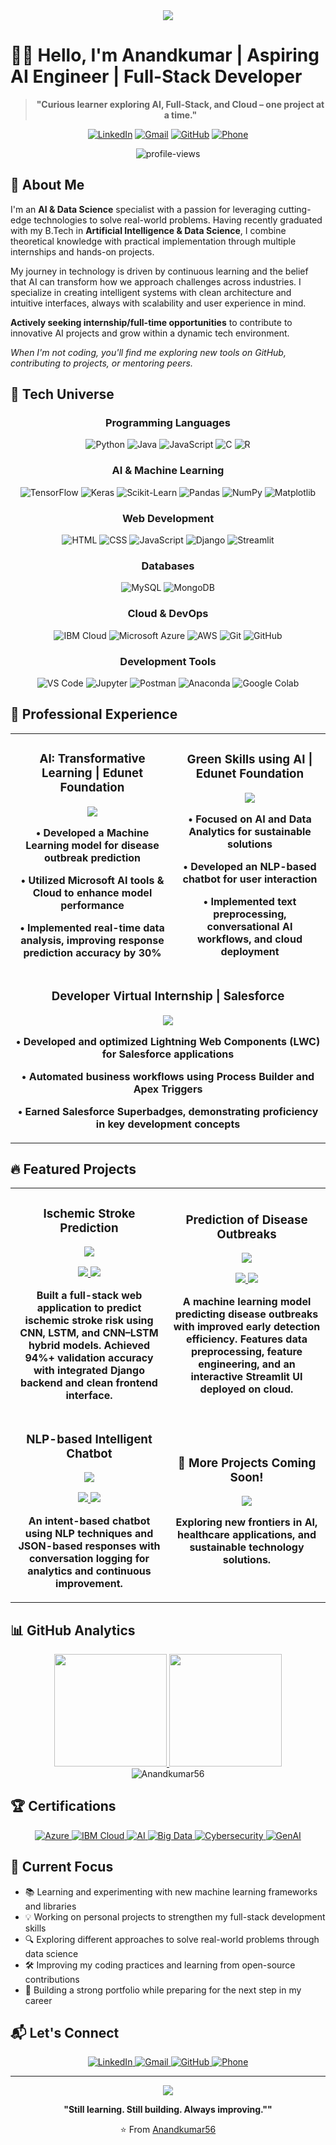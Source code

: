 <div align="center">
  <img src="https://readme-typing-svg.herokuapp.com/?lines=Welcome+to+my+digital+space;AI+%26+Data+Science+Explorer+with+Full-Stack+Skills;Let's+build+something+meaningful.&font=Fira%20Code&center=true&width=800&height=45&color=f75c7e&vCenter=true&size=22&pause=1000">
</div>
<!--
<p align="center">
  <img src="https://github.com/Anandkumar56/Anandkumar56/blob/main/assets/grid-snake.svg" alt="snake" />
</p>-->

# 👨‍💻 Hello, I'm Anandkumar | Aspiring AI Engineer | Full-Stack Developer


<div align="center">
  
>**"Curious learner exploring AI, Full-Stack, and Cloud – one project at a time."**

</div>


<p align="center">
  <a href="https://www.linkedin.com/in/anandkumardalwaie"><img src="https://img.shields.io/badge/LinkedIn-0077B5?style=for-the-badge&logo=linkedin&logoColor=white" alt="LinkedIn"/></a>
  <a href="mailto:akn915573@gmail.com"><img src="https://img.shields.io/badge/Gmail-D14836?style=for-the-badge&logo=gmail&logoColor=white" alt="Gmail"/></a>
  <a href="https://github.com/Anandkumar56"><img src="https://img.shields.io/badge/GitHub-100000?style=for-the-badge&logo=github&logoColor=white" alt="GitHub"/></a>
  <a href="tel:+919640080817"><img src="https://img.shields.io/badge/Contact-+91--9640080817-blue?style=for-the-badge&logo=whatsapp&logoColor=white" alt="Phone"/></a>
</p>

<div align="center">
  <img src="https://komarev.com/ghpvc/?username=Anandkumar56&label=Profile%20views&color=0e75b6&style=flat" alt="profile-views" />
</div>

## 🌟 About Me

I'm an **AI & Data Science** specialist with a passion for leveraging cutting-edge technologies to solve real-world problems. Having recently graduated with my B.Tech in **Artificial Intelligence & Data Science**, I combine theoretical knowledge with practical implementation through multiple internships and hands-on projects.

My journey in technology is driven by continuous learning and the belief that AI can transform how we approach challenges across industries. I specialize in creating intelligent systems with clean architecture and intuitive interfaces, always with scalability and user experience in mind.

**Actively seeking internship/full-time opportunities** to contribute to innovative AI projects and grow within a dynamic tech environment.

*When I'm not coding, you'll find me exploring new tools on GitHub, contributing to projects, or mentoring peers.*


## 🚀 Tech Universe

<div align="center">
  
  ### Programming Languages
  ![Python](https://img.shields.io/badge/Python-3776AB?style=for-the-badge&logo=python&logoColor=white)
  ![Java](https://img.shields.io/badge/Java-ED8B00?style=for-the-badge&logo=openjdk&logoColor=white)
  ![JavaScript](https://img.shields.io/badge/JavaScript-F7DF1E?style=for-the-badge&logo=javascript&logoColor=black)
  ![C](https://img.shields.io/badge/C-00599C?style=for-the-badge&logo=c&logoColor=white)
  ![R](https://img.shields.io/badge/R-276DC3?style=for-the-badge&logo=r&logoColor=white)
  
  ### AI & Machine Learning
  ![TensorFlow](https://img.shields.io/badge/TensorFlow-FF6F00?style=for-the-badge&logo=tensorflow&logoColor=white)
  ![Keras](https://img.shields.io/badge/Keras-D00000?style=for-the-badge&logo=keras&logoColor=white)
  ![Scikit-Learn](https://img.shields.io/badge/scikit--learn-F7931E?style=for-the-badge&logo=scikit-learn&logoColor=white)
  ![Pandas](https://img.shields.io/badge/Pandas-150458?style=for-the-badge&logo=pandas&logoColor=white)
  ![NumPy](https://img.shields.io/badge/NumPy-013243?style=for-the-badge&logo=numpy&logoColor=white)
  ![Matplotlib](https://img.shields.io/badge/Matplotlib-ffffff?style=for-the-badge&logo=python&logoColor=black)
  
  ### Web Development
  ![HTML](https://img.shields.io/badge/HTML5-E34F26?style=for-the-badge&logo=html5&logoColor=white)
  ![CSS](https://img.shields.io/badge/CSS3-1572B6?style=for-the-badge&logo=css3&logoColor=white)
  ![JavaScript](https://img.shields.io/badge/JavaScript-F7DF1E?style=for-the-badge&logo=javascript&logoColor=black)
  ![Django](https://img.shields.io/badge/Django-092E20?style=for-the-badge&logo=django&logoColor=white)
  ![Streamlit](https://img.shields.io/badge/Streamlit-FF4B4B?style=for-the-badge&logo=streamlit&logoColor=white)
  
  ### Databases
  ![MySQL](https://img.shields.io/badge/MySQL-00000F?style=for-the-badge&logo=mysql&logoColor=white)
  ![MongoDB](https://img.shields.io/badge/MongoDB-4EA94B?style=for-the-badge&logo=mongodb&logoColor=white)
  
  ### Cloud & DevOps
  ![IBM Cloud](https://img.shields.io/badge/IBM_Cloud-054ADA?style=for-the-badge&logo=ibm&logoColor=white)
  ![Microsoft Azure](https://img.shields.io/badge/Microsoft_Azure-0089D6?style=for-the-badge&logo=microsoft-azure&logoColor=white)
  ![AWS](https://img.shields.io/badge/AWS-232F3E?style=for-the-badge&logo=amazon-aws&logoColor=white)
  ![Git](https://img.shields.io/badge/Git-F05032?style=for-the-badge&logo=git&logoColor=white)
  ![GitHub](https://img.shields.io/badge/GitHub-100000?style=for-the-badge&logo=github&logoColor=white)
  
  ### Development Tools
  ![VS Code](https://img.shields.io/badge/VS_Code-007ACC?style=for-the-badge&logo=visual-studio-code&logoColor=white)
  ![Jupyter](https://img.shields.io/badge/Jupyter-F37626?style=for-the-badge&logo=jupyter&logoColor=white)
  ![Postman](https://img.shields.io/badge/Postman-FF6C37?style=for-the-badge&logo=postman&logoColor=white)
  ![Anaconda](https://img.shields.io/badge/Anaconda-44A833?style=for-the-badge&logo=anaconda&logoColor=white)
  ![Google Colab](https://img.shields.io/badge/Google_Colab-F9AB00?style=for-the-badge&logo=google-colab&logoColor=white)
  
</div>

## 💼 Professional Experience

<div align="center">
  <table>
    <tr>
      <td>
        <h3 align="center">AI: Transformative Learning | Edunet Foundation</h3>
        <div align="center">
          <img src="https://readme-typing-svg.herokuapp.com/?lines=Jan+2025+-+Feb+2025;Virtual+Internship;Machine+Learning+%7C+Microsoft+AI+%7C+Cloud&font=Fira%20Code&center=true&width=380&height=50&color=f75c7e&vCenter=true&size=16">
          <p><strong>• Developed a Machine Learning model for disease outbreak prediction</strong></p>
          <p><strong>• Utilized Microsoft AI tools & Cloud to enhance model performance</strong></p>
          <p><strong>• Implemented real-time data analysis, improving response prediction accuracy by 30%</strong></p>
        </div>
      </td>
      <td>
        <h3 align="center">Green Skills using AI | Edunet Foundation</h3>
        <div align="center">
          <img src="https://readme-typing-svg.herokuapp.com/?lines=Dec+2024+-+Jan+2025;Virtual+Internship;NLP+%7C+Chatbot+%7C+Cloud+Deployment&font=Fira%20Code&center=true&width=380&height=50&color=f75c7e&vCenter=true&size=16">
          <p><strong>• Focused on AI and Data Analytics for sustainable solutions</strong></p>
          <p><strong>• Developed an NLP-based chatbot for user interaction</strong></p>
          <p><strong>• Implemented text preprocessing, conversational AI workflows, and cloud deployment</strong></p>
        </div>
      </td>
    </tr>
    <tr>
      <td colspan="2">
        <h3 align="center">Developer Virtual Internship | Salesforce</h3>
        <div align="center">
          <img src="https://readme-typing-svg.herokuapp.com/?lines=Nov+2023+-+Jan+2024;Salesforce+Development;LWC+%7C+Apex+%7C+Process+Builder&font=Fira%20Code&center=true&width=380&height=50&color=f75c7e&vCenter=true&size=16">
          <p><strong>• Developed and optimized Lightning Web Components (LWC) for Salesforce applications</strong></p>
          <p><strong>• Automated business workflows using Process Builder and Apex Triggers</strong></p>
          <p><strong>• Earned Salesforce Superbadges, demonstrating proficiency in key development concepts</strong></p>
        </div>
      </td>
    </tr>
  </table>
</div>

## 🔥 Featured Projects

<div align="center">
  <table>
    <tr>
      <td width="50%">
        <h3 align="center">Ischemic Stroke Prediction</h3>
        <div align="center">
          <a href="https://github.com/Anandkumar56/ischemic-stroke-prediction" target="_blank">
            <img src="https://readme-typing-svg.herokuapp.com/?lines=Python+%7C+TensorFlow+%7C+Keras;CNN+%7C+LSTM+%7C+Hybrid+Models;Django+%7C+REST+APIs&font=Fira%20Code&center=true&width=380&height=50&color=f75c7e&vCenter=true&size=16">
          </a>
          <p>
            <a href="https://github.com/Anandkumar56/ischemic-stroke-prediction" target="_blank">
              <img src="https://img.shields.io/badge/Code-1D1E23?style=for-the-badge&logo=github&logoColor=white">
            </a>
            <a href="#" target="_blank">
              <img src="https://img.shields.io/badge/Live-00C7B7?style=for-the-badge&logo=vercel&logoColor=white">
            </a>
          </p>
          <p><strong>Built a full-stack web application to predict ischemic stroke risk using CNN, LSTM, and CNN–LSTM hybrid models. Achieved 94%+ validation accuracy with integrated Django backend and clean frontend interface.</strong></p>
        </div>
      </td>
      <td width="50%">
        <h3 align="center">Prediction of Disease Outbreaks</h3>
        <div align="center">
          <a href="https://github.com/Anandkumar56/disease-outbreak-prediction" target="_blank">
            <img src="https://readme-typing-svg.herokuapp.com/?lines=Python+%7C+Machine+Learning;Streamlit+%7C+Cloud+Deployment;Early+Detection+System&font=Fira%20Code&center=true&width=380&height=50&color=f75c7e&vCenter=true&size=16">
          </a>
          <p>
            <a href="https://github.com/Anandkumar56/disease-outbreak-prediction" target="_blank">
              <img src="https://img.shields.io/badge/Code-1D1E23?style=for-the-badge&logo=github&logoColor=white">
            </a>
            <a href="#" target="_blank">
              <img src="https://img.shields.io/badge/Live-00C7B7?style=for-the-badge&logo=vercel&logoColor=white">
            </a>
          </p>
          <p><strong>A machine learning model predicting disease outbreaks with improved early detection efficiency. Features data preprocessing, feature engineering, and an interactive Streamlit UI deployed on cloud.</strong></p>
        </div>
      </td>
    </tr>
    <tr>
      <td width="50%">
        <h3 align="center">NLP-based Intelligent Chatbot</h3>
        <div align="center">
          <a href="https://github.com/Anandkumar56/nlp-chatbot" target="_blank">
            <img src="https://readme-typing-svg.herokuapp.com/?lines=Python+%7C+NLP;Machine+Learning;Intent-based+Responses&font=Fira%20Code&center=true&width=380&height=50&color=f75c7e&vCenter=true&size=16">
          </a>
          <p>
            <a href="https://github.com/Anandkumar56/nlp-chatbot" target="_blank">
              <img src="https://img.shields.io/badge/Code-1D1E23?style=for-the-badge&logo=github&logoColor=white">
            </a>
            <a href="#" target="_blank">
              <img src="https://img.shields.io/badge/Live-00C7B7?style=for-the-badge&logo=vercel&logoColor=white">
            </a>
          </p>
          <p><strong>An intent-based chatbot using NLP techniques and JSON-based responses with conversation logging for analytics and continuous improvement.</strong></p>
        </div>
      </td>
      <td width="50%">
        <div align="center">
          <h3>🚀 More Projects Coming Soon!</h3>
          <img src="https://readme-typing-svg.herokuapp.com/?lines=AI+%7C+Machine+Learning;Data+Science+%7C+Web+Development;Innovation+in+Progress&font=Fira%20Code&center=true&width=380&height=50&color=f75c7e&vCenter=true&size=16">
          <p><strong>Exploring new frontiers in AI, healthcare applications, and sustainable technology solutions.</strong></p>
        </div>
      </td>
    </tr>
  </table>
</div>

## 📊 GitHub Analytics

<div align="center">
  <a href="https://github.com/Anandkumar56">
    <img height="180em" src="https://github-readme-stats.vercel.app/api?username=Anandkumar56&show_icons=true&theme=radical&include_all_commits=true&count_private=true"/>
    <img height="180em" src="https://github-readme-stats.vercel.app/api/top-langs/?username=Anandkumar56&layout=compact&langs_count=7&theme=radical"/>
  </a>
</div>

<div align="center">
  <img src="https://github-readme-streak-stats.herokuapp.com/?user=Anandkumar56&theme=radical" alt="Anandkumar56" />
</div>

## 🏆 Certifications

<div align="center">
  <a href="https://drive.google.com/file/d/1E6mnuIHQXtsXoYOU8pPpsCmIxnhoMDXE/view?usp=drive_link" target="_blank">
    <img src="https://img.shields.io/badge/Microsoft-Azure_Fundamentals-0089D6?style=for-the-badge&logo=microsoft-azure&logoColor=white" alt="Azure"/>
  </a>
  <a href="https://drive.google.com/file/d/1UYKv94ML3vrqYOuWIoKRUEZKqkECusS3/view?usp=drive_link" target="_blank">
    <img src="https://img.shields.io/badge/IBM-Cloud_Computing_Fundamentals-054ADA?style=for-the-badge&logo=ibm&logoColor=white" alt="IBM Cloud"/>
  </a>
  <a href="https://drive.google.com/file/d/1yVBwnAWebfSBo-W4bkAg8QDb_3glzTez/view?usp=drive_link" target="_blank">
    <img src="https://img.shields.io/badge/Microsoft-AI_Fundamentals-00A4EF?style=for-the-badge&logo=microsoft&logoColor=white" alt="AI"/>
  </a>
  <a href="https://drive.google.com/file/d/1GxQ54Q5lVpbzflEe6HXGSJnrD5vfRNh2/view?usp=drive_link" target="_blank">
    <img src="https://img.shields.io/badge/edX-Big_Data,_Hadoop_Spark-02262B?style=for-the-badge&logo=edx&logoColor=white" alt="Big Data"/>
  </a>
  <a href="https://drive.google.com/file/d/1Up4BoyphmtP540OwkA9dMNyWY57IsxeJ/view?usp=drive_link" target="_blank">
    <img src="https://img.shields.io/badge/Google-Cybersecurity-4285F4?style=for-the-badge&logo=google&logoColor=white" alt="Cybersecurity"/>
  </a>
  <a href="https://drive.google.com/file/d/1f9Dgyb5N6H5qub9PfLX8GAWoAKLmYKhT/view?usp=drive_link" target="_blank">
    <img src="https://img.shields.io/badge/Google-Foundational_Course_on_GenAI-4285F4?style=for-the-badge&logo=google&logoColor=white" alt="GenAI"/>
  </a>
</div>



## 🌈 Current Focus

- 📚 Learning and experimenting with new machine learning frameworks and libraries
- 💡 Working on personal projects to strengthen my full-stack development skills
- 🔍 Exploring different approaches to solve real-world problems through data science
- 🛠️ Improving my coding practices and learning from open-source contributions
- 🎯 Building a strong portfolio while preparing for the next step in my career

## 📬 Let's Connect

<div align="center">
  <a href="https://www.linkedin.com/in/anandkumardalwaie" target="_blank">
    <img src="https://img.shields.io/badge/LinkedIn-0077B5?style=for-the-badge&logo=linkedin&logoColor=white" alt="LinkedIn"/>
  </a>
  <a href="mailto:akn915573@gmail.com" target="_blank">
    <img src="https://img.shields.io/badge/Gmail-D14836?style=for-the-badge&logo=gmail&logoColor=white" alt="Gmail"/>
  </a>
  <a href="https://github.com/Anandkumar56" target="_blank">
    <img src="https://img.shields.io/badge/GitHub-100000?style=for-the-badge&logo=github&logoColor=white" alt="GitHub"/>
  </a>
  <a href="tel:+919640080817" target="_blank">
    <img src="https://img.shields.io/badge/Phone-+91--9640080817-blue?style=for-the-badge&logo=whatsapp&logoColor=white" alt="Phone"/>
  </a>
</div>

---

<div align="center">
  <img src="https://readme-typing-svg.herokuapp.com/?lines=Curiosity+drives+my+code.;Learning+never+stops.;Turning+ideas+into+impact.&font=Fira%20Code&center=true&width=800&height=45&color=f75c7e&vCenter=true&size=22&pause=1000">
</div>


<p align="center">
  <strong>"Still learning. Still building. Always improving.""</strong>
</p>

<div align="center">
  <p>⭐️ From <a href="https://github.com/Anandkumar56">Anandkumar56</a></p>
</div>
